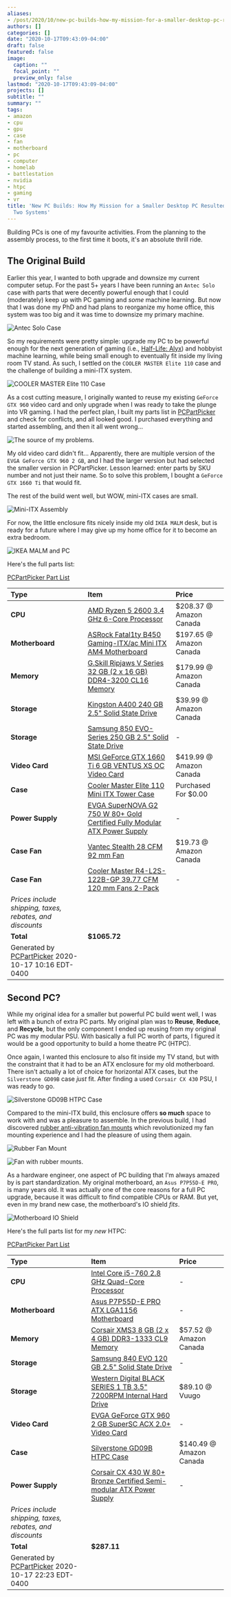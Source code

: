 ```yaml
---
aliases:
- /post/2020/10/new-pc-builds-how-my-mission-for-a-smaller-desktop-pc-resulted-in-building-two/
authors: []
categories: []
date: "2020-10-17T09:43:09-04:00"
draft: false
featured: false
image:
  caption: ""
  focal_point: ""
  preview_only: false
lastmod: "2020-10-17T09:43:09-04:00"
projects: []
subtitle: ""
summary: ""
tags:
- amazon
- cpu
- gpu
- case
- fan
- motherboard
- pc
- computer
- homelab
- battlestation
- nvidia
- htpc
- gaming
- vr
title: 'New PC Builds: How My Mission for a Smaller Desktop PC Resulted in Building
  Two Systems'
---
```


Building PCs is one of my favourite activities.
From the planning to the assembly process, to the first time it boots, it's an absolute thrill ride.

<!--more-->

## The Original Build

Earlier this year, I wanted to both upgrade and downsize my current computer setup.
For the past 5+ years I have been running an `Antec Solo` case with parts that were decently powerful enough that I could (moderately) keep up with PC gaming and *some* machine learning.
But now that I was done my PhD and had plans to reorganize my home office, this system was too big and it was time to downsize my primary machine.

![Antec Solo Case](2020-10-17-09-51-02.png)

So my requirements were pretty simple: upgrade my PC to be powerful enough for the next generation of gaming (i.e., [Half-Life: Alyx](https://store.steampowered.com/app/546560/HalfLife_Alyx/)) and hobbyist machine learning, while being small enough to eventually fit inside my living room TV stand. As such, I settled on the `COOLER MASTER Elite 110` case and the challenge of building a mini-ITX system.

![COOLER MASTER Elite 110 Case](2020-10-17-10-00-47.png)

As a cost cutting measure, I originally wanted to reuse my existing `GeForce GTX 960` video card and only upgrade when I was ready to take the plunge into VR gaming. I had the perfect plan, I built my parts list in [PCPartPicker](https://pcpartpicker.com/) and check for conflicts, and all looked good. I purchased everything and started assembling, and then it all went wrong...

![The source of my problems.](2020-10-17-10-07-45.png)

My old video card didn't fit...
Apparently, there are multiple version of the `EVGA GeForce GTX 960 2 GB`, and I had the larger version but had selected the smaller version in PCPartPicker.
Lesson learned: enter parts by SKU number and not just their name.
So to solve this problem, I bought a `GeForce GTX 1660 Ti` that would fit.

The rest of the build went well, but WOW, mini-ITX cases are small.

![Mini-ITX Assembly](2020-10-17-10-13-24.png)

For now, the little enclosure fits nicely inside my old `IKEA MALM` desk, but is ready for a future where I may give up my home office for it to become an extra bedroom.

![IKEA MALM and PC](2020-10-17-10-20-04.png)

Here's the full parts list:

[PCPartPicker Part List](https://ca.pcpartpicker.com/list/6BJc6R)

Type|Item|Price
:----|:----|:----
**CPU** | [AMD Ryzen 5 2600 3.4 GHz 6-Core Processor](https://ca.pcpartpicker.com/product/jLF48d/amd-ryzen-5-2600-34ghz-6-core-processor-yd2600bbafbox) | $208.37 @ Amazon Canada
**Motherboard** | [ASRock Fatal1ty B450 Gaming-ITX/ac Mini ITX AM4 Motherboard](https://ca.pcpartpicker.com/product/N4jJ7P/asrock-fatal1ty-b450-gaming-itxac-mini-itx-am4-motherboard-b450-gaming-itxac) | $197.65 @ Amazon Canada
**Memory** | [G.Skill Ripjaws V Series 32 GB (2 x 16 GB) DDR4-3200 CL16 Memory](https://ca.pcpartpicker.com/product/kXbkcf/gskill-memory-f43200c16d32gvk) | $179.99 @ Amazon Canada
**Storage** | [Kingston A400 240 GB 2.5" Solid State Drive](https://ca.pcpartpicker.com/product/btDzK8/kingston-a400-240gb-25-solid-state-drive-sa400s37240g) | $39.99 @ Amazon Canada
**Storage** | [Samsung 850 EVO-Series 250 GB 2.5" Solid State Drive](https://ca.pcpartpicker.com/product/3kL7YJ/samsung-internal-hard-drive-mz75e250bam) |-
**Video Card** | [MSI GeForce GTX 1660 Ti 6 GB VENTUS XS OC Video Card](https://ca.pcpartpicker.com/product/RGyV3C/msi-geforce-gtx-1660-ti-6-gb-ventus-xs-video-card-gtx-1660-ti-ventus-xs-6g-oc) | $419.99 @ Amazon Canada
**Case** | [Cooler Master Elite 110 Mini ITX Tower Case](https://ca.pcpartpicker.com/product/QCjG3C/cooler-master-case-rc110kkn2) | Purchased For $0.00
**Power Supply** | [EVGA SuperNOVA G2 750 W 80+ Gold Certified Fully Modular ATX Power Supply](https://ca.pcpartpicker.com/product/MfJwrH/evga-power-supply-220g20750xr) |-
**Case Fan** | [Vantec Stealth 28 CFM 92 mm Fan](https://ca.pcpartpicker.com/product/VxphP6/vantec-sf9225l-28-cfm-92-mm-fan-sf9225l) | $19.73 @ Amazon Canada
**Case Fan** | [Cooler Master R4-L2S-122B-GP 39.77 CFM 120 mm Fans 2-Pack](https://ca.pcpartpicker.com/product/4tzv6h/cooler-master-case-fan-r4l2s122bgp) |-
 | *Prices include shipping, taxes, rebates, and discounts* |
 | **Total** | **$1065.72**
 | Generated by [PCPartPicker](https://pcpartpicker.com) 2020-10-17 10:16 EDT-0400 |

## Second PC?

While my original idea for a smaller but powerful PC build went well, I was left with a bunch of extra PC parts.
My original plan was to **Reuse**, **Reduce**, and **Recycle**, but the only component I ended up reusing from my original PC was my modular PSU.
With basically a full PC worth of parts, I figured it would be a good opportunity to build a home theatre PC (HTPC).

Once again, I wanted this enclosure to also fit inside my TV stand, but with the constraint that it had to be an ATX enclosure for my old motherboard.
There isn't actually a lot of choice for horizontal ATX cases, but the `Silverstone GD09B` case *just* fit.
After finding a used `Corsair CX 430` PSU, I was ready to go.

![Silverstone GD09B HTPC Case](2020-10-17-10-26-19.png)

Compared to the mini-ITX build, this enclosure offers **so much** space to work with and was a pleasure to assemble.
In the previous build, I had discovered [rubber anti-vibration fan mounts](https://www.amazon.ca/dp/B07BX91J3B) which revolutionized my fan mounting experience and I had the pleasure of using them again.

![Rubber Fan Mount](2020-10-17-10-29-02.png)

![Fan with rubber mounts.](2020-10-17-10-29-36.png)

As a hardware engineer, one aspect of PC building that I'm always amazed by is part standardization.
My original motherboard, an `Asus P7P55D-E PRO`, is many years old.
It was actually one of the core reasons for a full PC upgrade, because it was difficult to find compatible CPUs or RAM.
But yet, even in my brand new case, the motherboard's IO shield *fits*.

![Motherboard IO Shield](2020-10-17-13-15-12.png)

Here's the full parts list for my *new* HTPC:

[PCPartPicker Part List](https://ca.pcpartpicker.com/list/2HKv8M)

Type|Item|Price
:----|:----|:----
**CPU** | [Intel Core i5-760 2.8 GHz Quad-Core Processor](https://ca.pcpartpicker.com/product/R6zv6h/intel-cpu-bx80605i5760) |-
**Motherboard** | [Asus P7P55D-E PRO ATX LGA1156 Motherboard](https://ca.pcpartpicker.com/product/fPqdnQ/asus-motherboard-p7p55depro) |-
**Memory** | [Corsair XMS3 8 GB (2 x 4 GB) DDR3-1333 CL9 Memory](https://ca.pcpartpicker.com/product/YQW9TW/corsair-memory-cmx8gx3m2a1333c9) | $57.52 @ Amazon Canada
**Storage** | [Samsung 840 EVO 120 GB 2.5" Solid State Drive](https://ca.pcpartpicker.com/product/zXjG3C/samsung-internal-hard-drive-mz7te120bw) |-
**Storage** | [Western Digital BLACK SERIES 1 TB 3.5" 7200RPM Internal Hard Drive](https://ca.pcpartpicker.com/product/Fz2kcf/western-digital-internal-hard-drive-wd1003fzex) | $89.10 @ Vuugo
**Video Card** | [EVGA GeForce GTX 960 2 GB SuperSC ACX 2.0+ Video Card](https://ca.pcpartpicker.com/product/ZMp323/evga-video-card-02gp42966kr) |-
**Case** | [Silverstone GD09B HTPC Case](https://ca.pcpartpicker.com/product/dsR48d/silverstone-case-gd09b) | $140.49 @ Amazon Canada
**Power Supply** | [Corsair CX 430 W 80+ Bronze Certified Semi-modular ATX Power Supply](https://ca.pcpartpicker.com/product/cvXfrH/corsair-power-supply-cx430m) |-
 | *Prices include shipping, taxes, rebates, and discounts* |
 | **Total** | **$287.11**
 | Generated by [PCPartPicker](https://pcpartpicker.com) 2020-10-17 22:23 EDT-0400 |